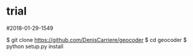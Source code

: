 # trial
#2018-01-29-1549

$ git clone https://github.com/DenisCarriere/geocoder
$ cd geocoder
$ python setup.py install
